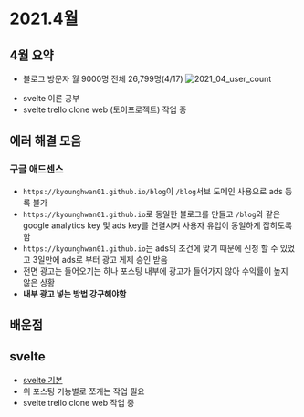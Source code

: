 # 2021.4월

## 4월 요약

- 블로그 방문자 월 9000명 전체 26,799명(4/17)
  ![2021_04_user_count](~@source/.vuepress/public/image/2021_04_user_count.png)

* svelte 이론 공부
* svelte trello clone web (토이프로젝트) 작업 중

## 에러 해결 모음

### 구글 애드센스

- `https://kyounghwan01.github.io/blog`이 `/blog`서브 도메인 사용으로 ads 등록 불가
- `https://kyounghwan01.github.io`로 동일한 블로그를 만들고 `/blog`와 같은 google analytics key 및 ads key를 연결시켜 사용자 유입이 동일하게 잡히도록 함
- `https://kyounghwan01.github.io`는 ads의 조건에 맞기 때문에 신청 할 수 있었고 3일만에 ads로 부터 광고 게제 승인 받음
- 전면 광고는 들어오기는 하나 포스팅 내부에 광고가 들어가지 않아 수익률이 높지 않은 상황
- **내부 광고 넣는 방법 강구해야함**

## 배운점

## svelte

- [svelte 기본](https://kyounghwan01.github.io/blog/Svelte/svelte-basic/)
- 위 포스팅 기능별로 쪼개는 작업 필요
- svelte trello clone web 작업 중
